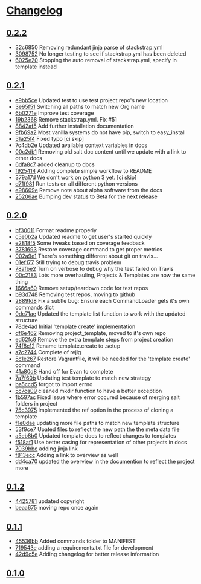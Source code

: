 # [Changelog](https://github.com/freesurface/stackstrap/releases)

## [0.2.2](https://github.com/freesurface/stackstrap/compare/0.2.1...0.2.2)

* [32c6850](https://github.com/freesurface/stackstrap/commit/32c6850) Removing redundant jinja parse of stackstrap.yml
* [3098752](https://github.com/freesurface/stackstrap/commit/3098752) No longer testing to see if stackstrap.yml has been deleted
* [6025e20](https://github.com/freesurface/stackstrap/commit/6025e20) Stopping the auto removal of stackstrap.yml, specify in template instead

## [0.2.1](https://github.com/freesurface/stackstrap/compare/0.2.0...0.2.1)

* [e9bb5ce](https://github.com/freesurface/stackstrap/commit/e9bb5ce) Updated test to use test project repo's new location
* [3e95f51](https://github.com/freesurface/stackstrap/commit/3e95f51) Switching all paths to match new Org name
* [6b0271e](https://github.com/freesurface/stackstrap/commit/6b0271e) Improve test coverage
* [19b2368](https://github.com/freesurface/stackstrap/commit/19b2368) Remove stackstrap.yml. Fix #51
* [8842af5](https://github.com/freesurface/stackstrap/commit/8842af5) Add further installation documentation
* [9fb69a2](https://github.com/freesurface/stackstrap/commit/9fb69a2) Most vanilla systems do not have pip, switch to easy_install
* [51a25f4](https://github.com/freesurface/stackstrap/commit/51a25f4) Fixed typo [ci skip]
* [7c4db2e](https://github.com/freesurface/stackstrap/commit/7c4db2e) Updated available context variables in docs
* [00c2db1](https://github.com/freesurface/stackstrap/commit/00c2db1) Removing old salt doc content until we update with a link to other docs
* [6dfa8c7](https://github.com/freesurface/stackstrap/commit/6dfa8c7) added cleanup to docs
* [f925414](https://github.com/freesurface/stackstrap/commit/f925414) Adding complete simple workflow to README
* [379a17d](https://github.com/freesurface/stackstrap/commit/379a17d) We don't work on python 3 yet. [ci skip]
* [d71f981](https://github.com/freesurface/stackstrap/commit/d71f981) Run tests on all different python versions
* [e98609e](https://github.com/freesurface/stackstrap/commit/e98609e) Remove note about alpha software from the docs
* [25206ae](https://github.com/freesurface/stackstrap/commit/25206ae) Bumping dev status to Beta for the next release

## [0.2.0](https://github.com/freesurface/stackstrap/compare/0.1.2...0.2.0)

* [bf30011](https://github.com/freesurface/stackstrap/commit/bf30011) Format readme properly
* [c5e0b2a](https://github.com/freesurface/stackstrap/commit/c5e0b2a) Updated readme to get user's started quickly
* [e2818f5](https://github.com/freesurface/stackstrap/commit/e2818f5) Some tweaks based on coverage feedback
* [3781693](https://github.com/freesurface/stackstrap/commit/3781693) Restore coverage command to get proper metrics
* [002a9e1](https://github.com/freesurface/stackstrap/commit/002a9e1) There's something different about git on travis...
* [01ef177](https://github.com/freesurface/stackstrap/commit/01ef177) Still trying to debug travis problem
* [78afbe2](https://github.com/freesurface/stackstrap/commit/78afbe2) Turn on verbose to debug why the test failed on Travis
* [00c2183](https://github.com/freesurface/stackstrap/commit/00c2183) Lots more overhauling, Projects & Templates are now the same thing
* [1666a60](https://github.com/freesurface/stackstrap/commit/1666a60) Remove setup/teardown code for test repos
* [b93d748](https://github.com/freesurface/stackstrap/commit/b93d748) Removing test repos, moving to github
* [2889fd8](https://github.com/freesurface/stackstrap/commit/2889fd8) Fix a subtle bug: Ensure each CommandLoader gets it's own commands dict
* [0dc71ae](https://github.com/freesurface/stackstrap/commit/0dc71ae) Updated the template list function to work with the updated structure
* [78de4ad](https://github.com/freesurface/stackstrap/commit/78de4ad) Initial 'template create' implementation
* [df6e462](https://github.com/freesurface/stackstrap/commit/df6e462) Removing project_template, moved to it's own repo
* [ed62fc9](https://github.com/freesurface/stackstrap/commit/ed62fc9) Remove the extra template steps from project creation
* [74f8c12](https://github.com/freesurface/stackstrap/commit/74f8c12) Rename template.create to .setup
* [a7c2744](https://github.com/freesurface/stackstrap/commit/a7c2744) Complete of rejig
* [5c1e267](https://github.com/freesurface/stackstrap/commit/5c1e267) Restore Vagrantfile, it will be needed for the 'template create' command
* [41a80d8](https://github.com/freesurface/stackstrap/commit/41a80d8) Hand off for Evan to complete
* [7a7f60b](https://github.com/freesurface/stackstrap/commit/7a7f60b) Updating test template to match new strategy
* [ba5ccd5](https://github.com/freesurface/stackstrap/commit/ba5ccd5) forgot to import errno
* [5c7ca09](https://github.com/freesurface/stackstrap/commit/5c7ca09) cleaned mkdir function to have a better exception
* [1b597ac](https://github.com/freesurface/stackstrap/commit/1b597ac) Fixed issue where error occured because of merging salt folders in project
* [75c3975](https://github.com/freesurface/stackstrap/commit/75c3975) Implemented the ref option in the process of cloning a template
* [f1e0dae](https://github.com/freesurface/stackstrap/commit/f1e0dae) updating more file paths to match new template structure
* [53f9ce7](https://github.com/freesurface/stackstrap/commit/53f9ce7) Upated files to reflect the new path the the meta data file
* [a5eb8b0](https://github.com/freesurface/stackstrap/commit/a5eb8b0) Updated template docs to reflect changes to templates
* [f518af1](https://github.com/freesurface/stackstrap/commit/f518af1) Use better casing for representation of other projects in docs
* [7039bbc](https://github.com/freesurface/stackstrap/commit/7039bbc) adding jinja link
* [f813ecc](https://github.com/freesurface/stackstrap/commit/f813ecc) Adding a link to overview as well
* [dd4ca70](https://github.com/freesurface/stackstrap/commit/dd4ca70) updated the overview in the documention to reflect the project more

## [0.1.2](https://github.com/freesurface/stackstrap/compare/0.1.1...0.1.2)

* [4425781](https://github.com/freesurface/stackstrap/commit/4425781) updated copyright
* [beaa675](https://github.com/freesurface/stackstrap/commit/beaa675) moving repo once again

## [0.1.1](https://github.com/freesurface/stackstrap/compare/0.1.0...0.1.1)

* [45536bb](https://github.com/freesurface/stackstrap/commit/45536bb) Added commands folder to MANIFEST
* [719543e](https://github.com/freesurface/stackstrap/commit/719543e) adding a requirements.txt file for development
* [42d9c5e](https://github.com/freesurface/stackstrap/commit/42d9c5e) Adding changelog for better release information

## [0.1.0](https://github.com/freesurface/stackstrap/compare/0.1.0...0.1.0)


